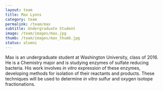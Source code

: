 ```yaml
---
layout: team
title: Max Lyons
category: team
permalink: /team/max
subtitle: Undergraduate Student
image: /team/images/max.jpg
thumb: /team/images/max_thumb.jpg
status: alumni
---
```


Max is an undergraduate student at Washington University, class of 2016. He is a Chemistry major and is studying enzymes of sulfate reducing bacteria. His work involves _in vitro_ expression of these enzymes, developing methods for isolation of their reactants and products. These techniques will be used to determine _in vitro_ sulfur and oxygen isotope fractionations. 